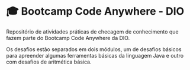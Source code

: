 # 🎓 Bootcamp Code Anywhere - DIO

Repositório de atividades práticas de checagem de conhecimento que fazem parte do Bootcamp Code Anywhere da DIO.

Os desafios estão separados em dois módulos, um de desafios básicos para apreender algumas ferramentas básicas da linguagem Java e outro com desafios de aritmética básica.
